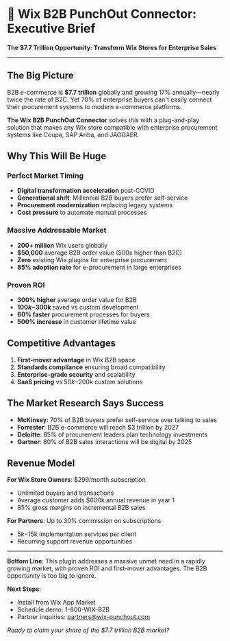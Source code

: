 # 🚀 Wix B2B PunchOut Connector: Executive Brief

**The $7.7 Trillion Opportunity: Transform Wix Stores for Enterprise Sales**

---

## The Big Picture
B2B e-commerce is **$7.7 trillion** globally and growing 17% annually—nearly twice the rate of B2C. Yet 70% of enterprise buyers can't easily connect their procurement systems to modern e-commerce platforms.

**The Wix B2B PunchOut Connector** solves this with a plug-and-play solution that makes any Wix store compatible with enterprise procurement systems like Coupa, SAP Ariba, and JAGGAER.

## Why This Will Be Huge

### Perfect Market Timing
- **Digital transformation acceleration** post-COVID
- **Generational shift**: Millennial B2B buyers prefer self-service
- **Procurement modernization** replacing legacy systems
- **Cost pressure** to automate manual processes

### Massive Addressable Market  
- **200+ million** Wix users globally
- **$50,000** average B2B order value (500x higher than B2C)
- **Zero** existing Wix plugins for enterprise procurement
- **85% adoption rate** for e-procurement in large enterprises

### Proven ROI
- **300% higher** average order value for B2B
- **$100k-$300k** saved vs custom development
- **60% faster** procurement processes for buyers
- **500% increase** in customer lifetime value

## Competitive Advantages

1. **First-mover advantage** in Wix B2B space
2. **Standards compliance** ensuring broad compatibility  
3. **Enterprise-grade security** and scalability
4. **SaaS pricing** vs $50k-$200k custom solutions

## The Market Research Says Success

- **McKinsey**: 70% of B2B buyers prefer self-service over talking to sales
- **Forrester**: B2B e-commerce will reach $3 trillion by 2027  
- **Deloitte**: 85% of procurement leaders plan technology investments
- **Gartner**: 80% of B2B sales interactions will be digital by 2025

## Revenue Model

**For Wix Store Owners**: $299/month subscription
- Unlimited buyers and transactions
- Average customer adds $600k annual revenue in year 1
- 85% gross margins on incremental B2B sales

**For Partners**: Up to 30% commission on subscriptions
- $5k-$15k implementation services per client
- Recurring support revenue opportunities

---

**Bottom Line**: This plugin addresses a massive unmet need in a rapidly growing market, with proven ROI and first-mover advantages. The B2B opportunity is too big to ignore.

**Next Steps**: 
- Install from Wix App Market
- Schedule demo: 1-800-WIX-B2B  
- Partner inquiries: partners@wix-punchout.com

*Ready to claim your share of the $7.7 trillion B2B market?*